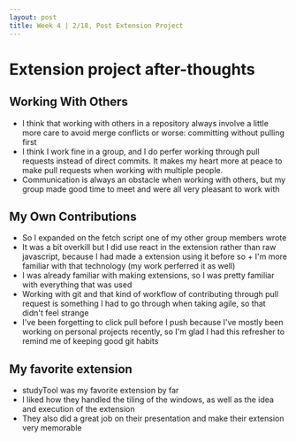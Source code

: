 ```yaml
---
layout: post
title: Week 4 | 2/18, Post Extension Project
---
```


# Extension project after-thoughts

## Working With Others

* I think that working with others in a repository always involve a little more care to avoid merge conflicts or worse: committing without pulling first
* I think I work fine in a group, and I do perfer working through pull requests instead of direct commits. It makes my heart more at peace to make pull requests when working with multiple people. 
* Communication is always an obstacle when working with others, but my group made good time to meet and were all very pleasant to work with

## My Own Contributions
* So I expanded on the fetch script one of my other group members wrote
* It was a bit overkill but I did use react in the extension rather than raw javascript, because I had made a extension using it before so + I'm more familiar with that technology (my work perferred it as well)
* I was already familiar with making extensions, so I was pretty familiar with everything that was used
* Working with git and that kind of workflow of contributing through pull request is something I had to go through when taking agile, so that didn't feel strange
* I've been forgetting to click pull before I push because I've mostly been working on personal projects recently, so I'm glad I had this refresher to remind me of keeping good git habits

## My favorite extension
* studyTool was my favorite extension by far 
* I liked how they handled the tiling of the windows, as well as the idea and execution of the extension
* They also did a great job on their presentation and make their extension very memorable